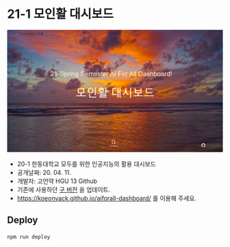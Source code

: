 # 21-1 모인활 대시보드


![img](img/index.png)


- 20-1 한동대학교 모두를 위한 인공지능의 활용 대시보드
- 공개날짜: 20. 04. 11.
- 개발자: 고언약 HGU 13 Github
- 기존에 사용하던 [구 버전](https://koeonyack.github.io/) 을 업데이트. 
- https://koeonyack.github.io/aiforall-dashboard/ 를 이용해 주세요.


## Deploy

``` bash
npm run deploy
```

